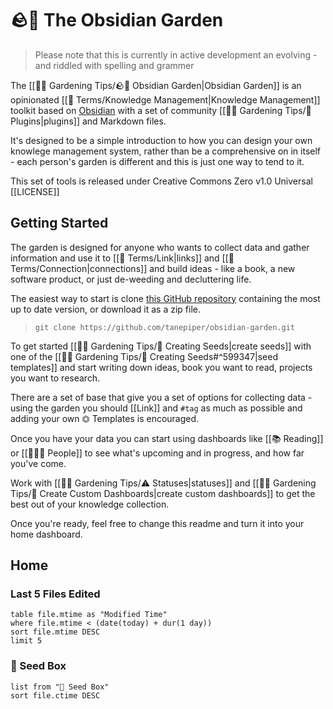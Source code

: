 # 🪨🌱 The Obsidian Garden
> Please note that this is currently in active development an evolving - and riddled with spelling and grammer

The [[👩‍🌾 Gardening Tips/🪨🌱 Obsidian Garden|Obsidian Garden]] is an opinionated [[📇 Terms/Knowledge Management|Knowledge Management]] toolkit based on [Obsidian](https://obsidian.md) with a set of community [[👩‍🌾 Gardening Tips/🔌 Plugins|plugins]] and Markdown files.

It's designed to be a simple introduction to how you can design your own knowlege management system, rather than be a comprehensive on in itself - each person's garden is different and this is just one way to tend to it.

This set of tools is released under Creative Commons Zero v1.0 Universal [[LICENSE]]

## Getting Started
The garden is designed for anyone who wants to collect data and gather information and use it to [[📇 Terms/Link|links]] and [[📇 Terms/Connection|connections]] and build ideas - like a book, a new software product, or just de-weeding and decluttering life.

The easiest way to start is clone [this GitHub repository](https://github.com/tanepiper/obsidian-garden) containing the most up to date version, or download it as a zip file.

> `git clone https://github.com/tanepiper/obsidian-garden.git`

To get started [[👩‍🌾 Gardening Tips/🌱 Creating Seeds|create seeds]] with one of the  [[👩‍🌾 Gardening Tips/🌱 Creating Seeds#^599347|seed templates]] and start writing down ideas, book you want to read, projects you want to research.

There are a set of base that give you a set of options for collecting data - using the garden you should [[Link]] and `#tag` as much as possible and adding your own ⏣ Templates is encouraged.

Once you have your data you can start using dashboards like [[📚 Reading]] or [[👨‍👧‍👦 People]] to see what's upcoming and in progress, and how far you've come.

Work with [[👩‍🌾 Gardening Tips/⚠️ Statuses|statuses]] and [[👩‍🌾 Gardening Tips/🎯 Create Custom Dashboards|create custom dashboards]] to get the best out of your knowledge collection.

Once you're ready, feel free to change this readme and turn it into your home dashboard.

## Home
### Last 5 Files Edited
```dataview
table file.mtime as "Modified Time"
where file.mtime < (date(today) + dur(1 day))
sort file.mtime DESC
limit 5
```

### 🌱 Seed Box
```dataview
list from "🌱 Seed Box"
sort file.ctime DESC
```